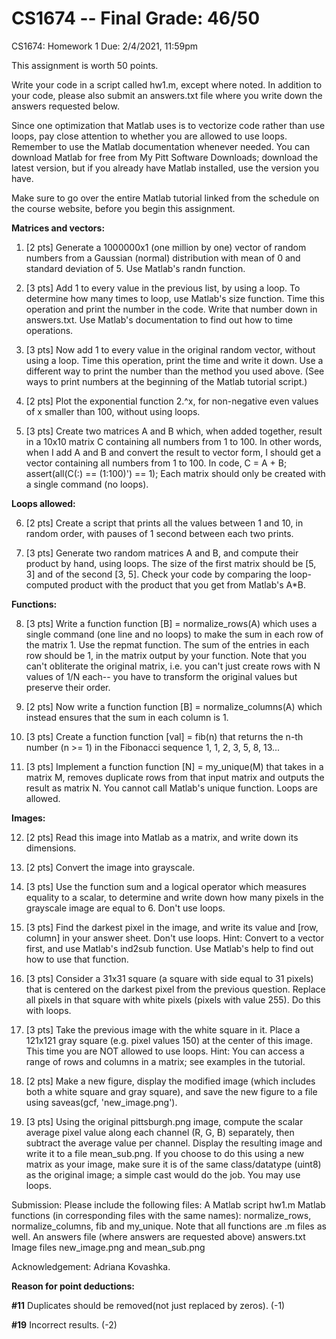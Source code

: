 # CS1674 -- Final Grade: 46/50
CS1674: Homework 1
Due: 2/4/2021, 11:59pm

This assignment is worth 50 points.

Write your code in a script called hw1.m, except where noted. In addition to your code, please also submit an answers.txt file where you write down the answers requested below.

Since one optimization that Matlab uses is to vectorize code rather than use loops, pay close attention to whether you are allowed to use loops. Remember to use the Matlab documentation whenever needed. You can download Matlab for free from My Pitt Software Downloads; download the latest version, but if you already have Matlab installed, use the version you have.

Make sure to go over the entire Matlab tutorial linked from the schedule on the course website, before you begin this assignment.

<b>Matrices and vectors:</b>

1) [2 pts] Generate a 1000000x1 (one million by one) vector of random numbers from a Gaussian (normal) distribution with mean of 0 and standard deviation of 5. Use Matlab's randn function.

2) [3 pts] Add 1 to every value in the previous list, by using a loop. To determine how many times to loop, use Matlab's size function. Time this operation and print the number in the code. Write that number down in answers.txt. Use Matlab's documentation to find out how to time operations.

3) [3 pts] Now add 1 to every value in the original random vector, without using a loop. Time this operation, print the time and write it down. Use a different way to print the number than the method you used above. (See ways to print numbers at the beginning of the Matlab tutorial script.)

4) [2 pts] Plot the exponential function 2.^x, for non-negative even values of x smaller than 100, without using loops.

5) [3 pts] Create two matrices A and B which, when added together, result in a 10x10 matrix C containing all numbers from 1 to 100. In other words, when I add A and B and convert the result to vector form, I should get a vector containing all numbers from 1 to 100. In code, C = A + B; assert(all(C(:) == (1:100)') == 1); Each matrix should only be created with a single command (no loops).

<b>Loops allowed:</b>

6) [2 pts] Create a script that prints all the values between 1 and 10, in random order, with pauses of 1 second between each two prints.

7) [3 pts] Generate two random matrices A and B, and compute their product by hand, using loops. The size of the first matrix should be [5, 3] and of the second [3, 5]. Check your code by comparing the loop-computed product with the product that you get from Matlab's A*B.

<b>Functions:</b>

8) [3 pts] Write a function function [B] = normalize_rows(A) which uses a single command (one line and no loops) to make the sum in each row of the matrix 1. Use the repmat function. The sum of the entries in each row should be 1, in the matrix output by your function. Note that you can't obliterate the original matrix, i.e. you can't just create rows with N values of 1/N each-- you have to transform the original values but preserve their order.

9) [2 pts] Now write a function function [B] = normalize_columns(A) which instead ensures that the sum in each column is 1.

10) [3 pts] Create a function function [val] = fib(n) that returns the n-th number (n >= 1) in the Fibonacci sequence 1, 1, 2, 3, 5, 8, 13...

11) [3 pts] Implement a function function [N] = my_unique(M) that takes in a matrix M, removes duplicate rows from that input matrix and outputs the result as matrix N. You cannot call Matlab's unique function. Loops are allowed.

<b>Images:</b>

12) [2 pts] Read this image into Matlab as a matrix, and write down its dimensions.

13) [2 pts] Convert the image into grayscale.

14) [3 pts] Use the function sum and a logical operator which measures equality to a scalar, to determine and write down how many pixels in the grayscale image are equal to 6. Don't use loops.

15) [3 pts] Find the darkest pixel in the image, and write its value and [row, column] in your answer sheet. Don't use loops. Hint: Convert to a vector first, and use Matlab's ind2sub function. Use Matlab's help to find out how to use that function.

16) [3 pts] Consider a 31x31 square (a square with side equal to 31 pixels) that is centered on the darkest pixel from the previous question. Replace all pixels in that square with white pixels (pixels with value 255). Do this with loops.

17) [3 pts] Take the previous image with the white square in it. Place a 121x121 gray square (e.g. pixel values 150) at the center of this image. This time you are NOT allowed to use loops. Hint: You can access a range of rows and columns in a matrix; see examples in the tutorial.

18) [2 pts] Make a new figure, display the modified image (which includes both a white square and gray square), and save the new figure to a file using saveas(gcf, 'new_image.png').

19) [3 pts] Using the original pittsburgh.png image, compute the scalar average pixel value along each channel (R, G, B) separately, then subtract the average value per channel. Display the resulting image and write it to a file mean_sub.png. If you choose to do this using a new matrix as your image, make sure it is of the same class/datatype (uint8) as the original image; a simple cast would do the job. You may use loops.

Submission: Please include the following files:
A Matlab script hw1.m
Matlab functions (in corresponding files with the same names): normalize_rows, normalize_columns, fib and my_unique. Note that all functions are .m files as well.
An answers file (where answers are requested above) answers.txt
Image files new_image.png and mean_sub.png

Acknowledgement: Adriana Kovashka.

<b>Reason for point deductions: </b>

<b>#11</b> Duplicates should be removed(not just replaced by zeros). (-1) 

<b>#19</b> Incorrect results. (-2)
